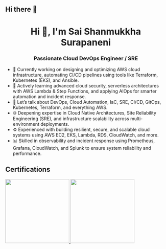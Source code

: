 ## Hi there 👋

<h1 align="center">Hi 👋, I'm Sai Shanmukkha Surapaneni</h1>
<h3 align="center">Passionate Cloud DevOps Engineer / SRE</h3>


- 🔭 Currently working on designing and optimizing AWS cloud infrastructure, automating CI/CD pipelines using tools like Terraform, Kubernetes (EKS), and Ansible.
- 🌱 Actively learning advanced cloud security, serverless architectures with AWS Lambda & Step Functions, and applying AIOps for smarter automation and incident response.
- 💬 Let’s talk about DevOps, Cloud Automation, IaC, SRE, CI/CD, GitOps, Kubernetes, Terraform, and everything AWS.
- 🌐 Deepening expertise in Cloud Native Architectures, Site Reliability Engineering (SRE), and infrastructure scalability across multi-environment deployments.
- ⚙️ Experienced with building resilient, secure, and scalable cloud systems using AWS EC2, EKS, Lambda, RDS, CloudWatch, and more.
- 📊 Skilled in observability and incident response using Prometheus, Grafana, CloudWatch, and Splunk to ensure system reliability and performance.


<h2>Certifications</h2>
<span>
    <a href="https://www.credly.com/badges/cc8b6c9f-7b76-4024-802b-956f1a673371/public_url">
      <img width="200px" height="200px" src="https://images.credly.com/size/680x680/images/0e284c3f-5164-4b21-8660-0d84737941bc/image.png" />
    </a>
</span>
<span>
    <a href="https://www.credly.com/badges/381118e0-532f-45d1-a6dd-4a8ca971e618/public_url">
      <image width="200px" height="200px" src="https://images.credly.com/size/680x680/images/b9feab85-1a43-4f6c-99a5-631b88d5461b/image.png" />
    </a>
</span>






